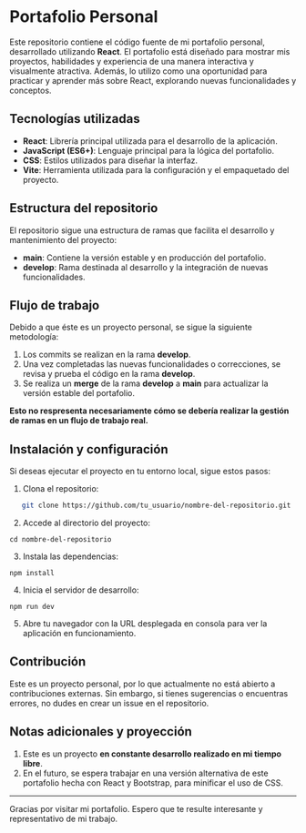 # Portafolio Personal

Este repositorio contiene el código fuente de mi portafolio personal, desarrollado utilizando **React**. El portafolio está diseñado para mostrar mis proyectos, habilidades y experiencia de una manera interactiva y visualmente atractiva. Además, lo utilizo como una oportunidad para practicar y aprender más sobre React, explorando nuevas funcionalidades y conceptos.

## Tecnologías utilizadas

- **React**: Librería principal utilizada para el desarrollo de la aplicación.
- **JavaScript (ES6+)**: Lenguaje principal para la lógica del portafolio.
- **CSS**: Estilos utilizados para diseñar la interfaz.
- **Vite**: Herramienta utilizada para la configuración y el empaquetado del proyecto.

## Estructura del repositorio

El repositorio sigue una estructura de ramas que facilita el desarrollo y mantenimiento del proyecto:

- **main**: Contiene la versión estable y en producción del portafolio.
- **develop**: Rama destinada al desarrollo y la integración de nuevas funcionalidades.

## Flujo de trabajo

Debido a que éste es un proyecto personal, se sigue la siguiente metodología:

1. Los commits se realizan en la rama **develop**.
2. Una vez completadas las nuevas funcionalidades o correcciones, se revisa y prueba el código en la rama **develop**.
3. Se realiza un **merge** de la rama **develop** a **main** para actualizar la versión estable del portafolio.

**Esto no respresenta necesariamente cómo se debería realizar la gestión de ramas en un flujo de trabajo real.**

## Instalación y configuración

Si deseas ejecutar el proyecto en tu entorno local, sigue estos pasos:

1. Clona el repositorio:

```bash
   git clone https://github.com/tu_usuario/nombre-del-repositorio.git
```
2. Accede al directorio del proyecto:

```
cd nombre-del-repositorio
```

3. Instala las dependencias:
```
npm install
```
4. Inicia el servidor de desarrollo:
```
npm run dev
```
5. Abre tu navegador con la URL desplegada en consola para ver la aplicación en funcionamiento.

## Contribución

Este es un proyecto personal, por lo que actualmente no está abierto a contribuciones externas. Sin embargo, si tienes sugerencias o encuentras errores, no dudes en crear un issue en el repositorio.

## Notas adicionales y proyección

1. Este es un proyecto **en constante desarrollo realizado en mi tiempo libre**.
2. En el futuro, se espera trabajar en una versión alternativa de este portafolio hecha con React y Bootstrap, para minificar el uso de CSS.

________________________________

Gracias por visitar mi portafolio. Espero que te resulte interesante y representativo de mi trabajo.

